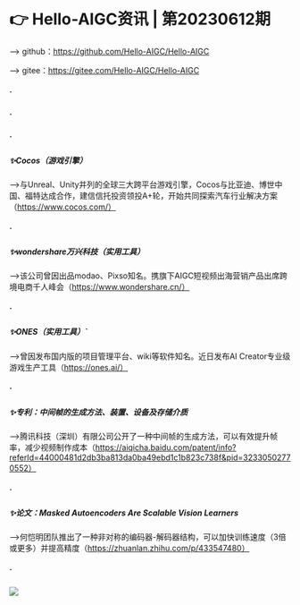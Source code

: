 # 👉 Hello-AIGC资讯 | 第20230612期
——> github：https://github.com/Hello-AIGC/Hello-AIGC

——> gitee：https://gitee.com/Hello-AIGC/Hello-AIGC
##### ·
##### ·
##### ·

##### ✨Cocos（游戏引擎）
——>与Unreal、Unity并列的全球三大跨平台游戏引擎，Cocos与比亚迪、博世中国、福特达成合作，建信信托投资领投A+轮，开始共同探索汽车行业解决方案（https://www.cocos.com/）
##### ·
##### ✨wondershare万兴科技（实用工具）
——>该公司曾因出品modao、Pixso知名。携旗下AIGC短视频出海营销产品出席跨境电商千人峰会（https://www.wondershare.cn/）
##### ·
##### ✨ONES（实用工具）`
——>曾因发布国内版的项目管理平台、wiki等软件知名。近日发布AI Creator专业级游戏生产工具（https://ones.ai/）
##### ·
##### ✨专利：中间帧的生成方法、装置、设备及存储介质
——>腾讯科技（深圳）有限公司公开了一种中间帧的生成方法，可以有效提升帧率，减少视频制作成本（https://aiqicha.baidu.com/patent/info?referId=44000481d2db3ba813da0ba49ebd1c1b823c738f&pid=32330502770552）
##### ·
##### ✨论文：Masked Autoencoders Are Scalable Vision Learners
——>何恺明团队推出了一种非对称的编码器-解码器结构，可以加快训练速度（3倍或更多）并提高精度（https://zhuanlan.zhihu.com/p/433547480）
##### ·
<p>
  <img src="https://foruda.gitee.com/images/1685410349936737076/524ad704_6522093.png"/>
</p>





